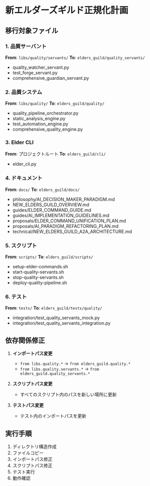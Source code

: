 # 新エルダーズギルド正規化計画

## 移行対象ファイル

### 1. 品質サーバント
**From**: `libs/quality/servants/`
**To**: `elders_guild/quality_servants/`
- quality_watcher_servant.py
- test_forge_servant.py
- comprehensive_guardian_servant.py

### 2. 品質システム
**From**: `libs/quality/`
**To**: `elders_guild/quality/`
- quality_pipeline_orchestrator.py
- static_analysis_engine.py
- test_automation_engine.py
- comprehensive_quality_engine.py

### 3. Elder CLI
**From**: プロジェクトルート
**To**: `elders_guild/cli/`
- elder_cli.py

### 4. ドキュメント
**From**: `docs/`
**To**: `elders_guild/docs/`
- philosophy/AI_DECISION_MAKER_PARADIGM.md
- NEW_ELDERS_GUILD_OVERVIEW.md
- guides/ELDER_COMMAND_GUIDE.md
- guides/AI_IMPLEMENTATION_GUIDELINES.md
- proposals/ELDER_COMMAND_UNIFICATION_PLAN.md
- proposals/AI_PARADIGM_REFACTORING_PLAN.md
- technical/NEW_ELDERS_GUILD_A2A_ARCHITECTURE.md

### 5. スクリプト
**From**: `scripts/`
**To**: `elders_guild/scripts/`
- setup-elder-commands.sh
- start-quality-servants.sh
- stop-quality-servants.sh
- deploy-quality-pipeline.sh

### 6. テスト
**From**: `tests/`
**To**: `elders_guild/tests/quality/`
- integration/test_quality_servants_mock.py
- integration/test_quality_servants_integration.py

## 依存関係修正

1. **インポートパス変更**
   - `from libs.quality.*` → `from elders_guild.quality.*`
   - `from libs.quality.servants.*` → `from elders_guild.quality_servants.*`

2. **スクリプトパス変更**
   - すべてのスクリプト内のパスを新しい場所に更新

3. **テストパス変更**
   - テスト内のインポートパスを更新

## 実行手順

1. ディレクトリ構造作成
2. ファイルコピー
3. インポートパス修正
4. スクリプトパス修正
5. テスト実行
6. 動作確認